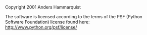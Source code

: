 Copyright 2001 Anders Hammarquist

The software is licensed according to the terms of the PSF (Python Software Foundation) license found here: http://www.python.org/psf/license/